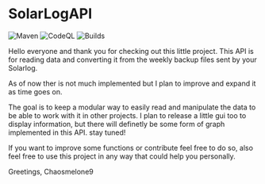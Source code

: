 # SolarLogAPI
![Maven](https://github.com/ChaosMelone9/SolarLogAPI/workflows/Java%20CI%20with%20Maven/badge.svg)
![CodeQL](https://github.com/ChaosMelone9/SolarLogAPI/workflows/CodeQL/badge.svg)
![Builds](https://badgen.net/github/commits/micromatch/micromatch)

Hello everyone and thank you for checking out this little project. This API is for reading data and converting it from the weekly backup files sent by your Solarlog.

As of now ther is not much implemented but I plan to improve and expand it as time goes on. 

The goal is to keep a modular way to easily read and manipulate the data to be able to work with it in other projects. I plan to release a little gui too to display information, but there will definetly be some form of graph implemented in this API. stay tuned!

If you want to improve some functions or contribute feel free to do so, also feel free to use this project in any way that could help you personally.




Greetings, Chaosmelone9
